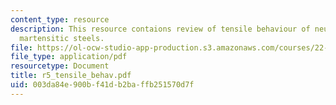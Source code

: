 ```yaml
---
content_type: resource
description: This resource contaions review of tensile behaviour of neutron-irradiated
  martensitic steels.
file: https://ol-ocw-studio-app-production.s3.amazonaws.com/courses/22-314j-structural-mechanics-in-nuclear-power-technology-fall-2006/003da84e900bf41db2baffb251570d7f_r5_tensile_behav.pdf
file_type: application/pdf
resourcetype: Document
title: r5_tensile_behav.pdf
uid: 003da84e-900b-f41d-b2ba-ffb251570d7f
---
```

